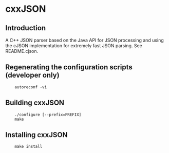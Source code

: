 # cxxJSON

## Introduction
A C++ JSON parser based on the Java API for JSON processing and using the cJSON implementation for
extremely fast JSON parsing. See README.cjson.

## Regenerating the configuration scripts (developer only)

        autoreconf -vi

## Building cxxJSON

        ./configure [--prefix=PREFIX]
        make

## Installing cxxJSON

        make install
